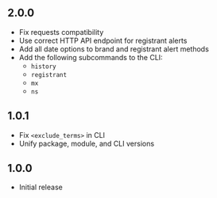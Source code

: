 2.0.0
------

- Fix requests compatibility
- Use correct HTTP API endpoint for registrant alerts
- Add all date options to brand and registrant alert methods 
- Add the following subcommands to the CLI:
  - `history`
  - `registrant`
  - `mx`
  - `ns`

1.0.1
-----
- Fix `<exclude_terms>` in CLI
- Unify package, module, and CLI versions

1.0.0
-----
- Initial release